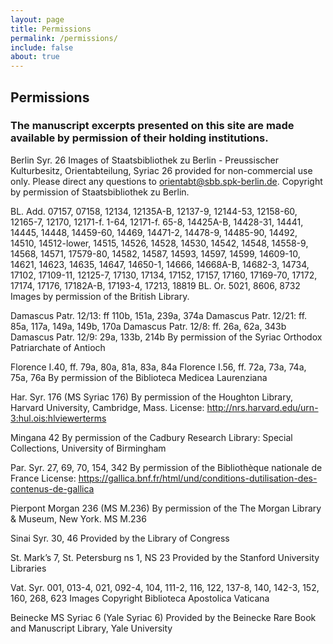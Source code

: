 ```yaml
---
layout: page
title: Permissions
permalink: /permissions/
include: false
about: true
---
```


## Permissions 

### The manuscript excerpts presented on this site are made available by permission of their holding institutions.

Berlin Syr. 26
Images of Staatsbibliothek zu Berlin - Preussischer Kulturbesitz, Orientabteilung, Syriac 26 provided for non-commercial use only. Please direct any questions to orientabt@sbb.spk-berlin.de. Copyright by permission of Staatsbibliothek zu Berlin.

BL. Add. 07157, 07158, 12134, 12135A-B, 12137-9, 12144-53, 12158-60, 12165-7, 12170, 12171-f. 1-64, 12171-f. 65-8, 14425A-B, 14428-31, 14441, 14445, 14448, 14459-60, 14469, 14471-2, 14478-9, 14485-90, 14492, 14510, 14512-lower, 14515, 14526, 14528, 14530, 14542, 14548, 14558-9, 14568, 14571, 17579-80, 14582, 14587, 14593, 14597, 14599, 14609-10, 14621, 14623, 14635, 14647, 14650-1, 14666, 14668A-B, 14682-3, 14734, 17102, 17109-11, 12125-7, 17130, 17134, 17152, 17157, 17160, 17169-70, 17172, 17174, 17176, 17182A-B, 17193-4, 17213, 18819
BL. Or. 5021, 8606, 8732
Images by permission of the British Library.

Damascus Patr. 12/13: ff 110b, 151a, 239a, 374a
Damascus Patr. 12/21: ff. 85a, 117a, 149a, 149b, 170a
Damascus Patr. 12/8: ff. 26a, 62a, 343b
Damascus Patr. 12/9: 29a, 133b, 214b
By permission of the Syriac Orthodox Patriarchate of Antioch

Florence I.40, ff. 79a, 80a, 81a, 83a, 84a
Florence I.56, ff. 72a, 73a, 74a, 75a, 76a
By permission of the Biblioteca Medicea Laurenziana

Har. Syr. 176 (MS Syriac 176)
By permission of the Houghton Library, Harvard University, Cambridge, Mass.
License: http://nrs.harvard.edu/urn-3:hul.ois:hlviewerterms

Mingana 42
By permission of the Cadbury Research Library: Special Collections, University of Birmingham

Par. Syr. 27, 69, 70, 154, 342
By permission of the Bibliothèque nationale de France
License: https://gallica.bnf.fr/html/und/conditions-dutilisation-des-contenus-de-gallica

Pierpont Morgan 236 (MS M.236)
By permission of the The Morgan Library & Museum, New York. MS M.236

Sinai Syr. 30, 46
Provided by the Library of Congress

St. Mark’s 7, St. Petersburg ns 1, NS 23
Provided by the Stanford University Libraries

Vat. Syr. 001, 013-4, 021, 092-4, 104, 111-2, 116, 122, 137-8, 140, 142-3, 152, 160, 268, 623
Images Copyright Biblioteca Apostolica Vaticana

Beinecke MS Syriac 6 (Yale Syriac 6)
Provided by the Beinecke Rare Book and Manuscript Library, Yale University